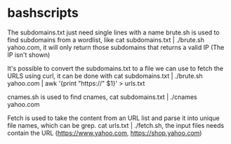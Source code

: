 # bashscripts

The subdomains.txt just need single lines with a name
brute.sh is used to find subdomains from a wordlist, like cat subdomains.txt | ./brute.sh yahoo.com, it will only return those subdomains that returns a valid IP (The IP isn't shown)

It's possible to convert the subdomains.txt to a file we can use to fetch the URLS using curl, it can be done with cat subdomains.txt | ./brute.sh yahoo.com | awk '{print "https://" $1}' > urls.txt



cnames.sh is used to find cnames, cat subdomains.txt | ./cnames yahoo.com


Fetch is used to take the content from an URL list and parse it into unique file names, which can be grep. cat urls.txt | ./fetch.sh, the input files needs contain the URL (https://www.yahoo.com, https://shop.yahoo.com)
